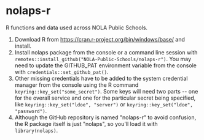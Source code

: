 # nolaps-r
R functions and data used across NOLA Public Schools.

1. Download R from https://cran.r-project.org/bin/windows/base/ and install.
1. Install nolaps package from the console or a command line session with `remotes::install_github("NOLA-Public-Schools/nolaps-r")`. You may need to update the GITHUB_PAT environment variable from the console with `credentials::set_github_pat()`.
1. Other missing credentials have to be added to the system credential manager from the console using the R command `keyring::key_set("some_secret")`. Some keys will need two parts -- one for the overall service and one for the particular secret being specified, like `keyring::key_set("ldoe", "server")` or `keyring::key_set("ldoe", "password")`.
1. Although the GitHub repository is named "nolaps-r" to avoid confusion, the R package itself is just "nolaps", so you'll load it with `library(nolaps)`.


